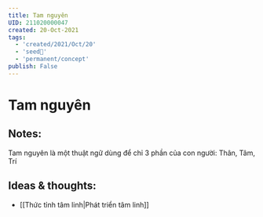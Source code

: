 ```yaml
---
title: Tam nguyên
UID: 211020000047
created: 20-Oct-2021
tags:
  - 'created/2021/Oct/20'
  - 'seed🥜'
  - 'permanent/concept'
publish: False
---
```

# Tam nguyên

## Notes:
Tam nguyên là một thuật ngữ dùng để chỉ 3 phần của con người: Thân, Tâm, Trí

## Ideas & thoughts:
- [[Thức tỉnh tâm linh|Phát triển tâm linh]]

